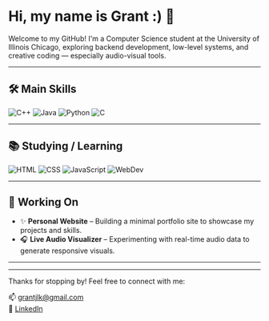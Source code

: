 # Hi, my name is Grant :) 👋

Welcome to my GitHub! I'm a Computer Science student at the University of Illinois Chicago, exploring backend development, low-level systems, and creative coding — especially audio-visual tools.

---

## 🛠️ Main Skills

<!-- You can use shields.io badges or icons here for a cleaner look -->

![C++](https://img.shields.io/badge/C++-00599C?style=flat&logo=c%2B%2B&logoColor=white)
![Java](https://img.shields.io/badge/Java-ED8B00?style=flat&logo=java&logoColor=white)
![Python](https://img.shields.io/badge/Python-3776AB?style=flat&logo=python&logoColor=white)
![C](https://img.shields.io/badge/C-000000?style=flat&logo=c&logoColor=white)

---

## 📚 Studying / Learning

![HTML](https://img.shields.io/badge/HTML5-E34F26?style=flat&logo=html5&logoColor=white)
![CSS](https://img.shields.io/badge/CSS3-1572B6?style=flat&logo=css3&logoColor=white)
![JavaScript](https://img.shields.io/badge/JavaScript-F7DF1E?style=flat&logo=javascript&logoColor=black)
![WebDev](https://img.shields.io/badge/Web%20Dev-Beginner-26A69A?style=flat)

---

## 🧪 Working On

- ✨ **Personal Website** – Building a minimal portfolio site to showcase my projects and skills.
- 🎧 **Live Audio Visualizer** – Experimenting with real-time audio data to generate responsive visuals.

---

<!-- Future section idea -->
<!--
## 🧩 Project Showcase

### 🎮 Interactive Map Pathfinder
> A graph-based route planner built in C++, parsing real-world GeoJSON data and computing shortest paths using Dijkstra’s and A*.

[🔗 View Repository](https://github.com/yourusername/map-pathfinder)
![Demo GIF](link-to-demo.gif)
-->

---

Thanks for stopping by! Feel free to connect with me:

📫 [grantjlk@gmail.com](mailto:grantjlk@gmail.com)  
🔗 [LinkedIn](https://linkedin.com/in/grantlk)

